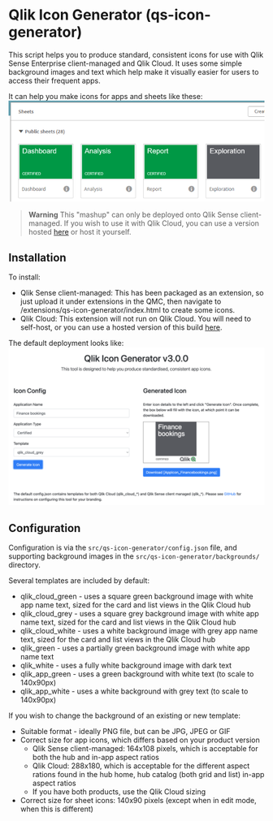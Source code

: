 # Qlik Icon Generator (qs-icon-generator)

This script helps you to produce standard, consistent icons for use with Qlik Sense Enterprise client-managed and Qlik Cloud. It uses some simple background images and text which help make it visually easier for users to access their frequent apps.

It can help you make icons for apps and sheets like these:
![Default configuration, with a green logo generated](screenshot_sheets.png)

> **Warning**
> This "mashup" can only be deployed onto Qlik Sense client-managed. If you wish to use it with Qlik Cloud, you can use a version hosted [here](https://withdave.github.io/qlik-icon-generator/) or host it yourself.

## Installation

To install:

* Qlik Sense client-managed: This has been packaged as an extension, so just upload it under extensions in the QMC, then navigate to /extensions/qs-icon-generator/index.html to create some icons.
* Qlik Cloud: This extension will not run on Qlik Cloud. You will need to self-host, or you can use a hosted version of this build [here](https://withdave.github.io/qlik-icon-generator/).

The default deployment looks like:
![Default configuration, with a green logo generated](screenshot.png)

## Configuration

Configuration is via the `src/qs-icon-generator/config.json` file, and supporting background images in the `src/qs-icon-generator/backgrounds/` directory.

Several templates are included by default:
* qlik_cloud_green - uses a square green background image with white app name text, sized for the card and list views in the Qlik Cloud hub
* qlik_cloud_grey - uses a square grey background image with white app name text, sized for the card and list views in the Qlik Cloud hub
* qlik_cloud_white - uses a white background image with grey app name text, sized for the card and list views in the Qlik Cloud hub
* qlik_green - uses a partially green background image with white app name text
* qlik_white - uses a fully white background image with dark text
* qlik_app_green - uses a green background with white text (to scale to 140x90px)
* qlik_app_white - uses a white background with grey text (to scale to 140x90px)

If you wish to change the background of an existing or new template:
* Suitable format - ideally PNG file, but can be JPG, JPEG or GIF
* Correct size for app icons, which differs based on your product version
  * Qlik Sense client-managed: 164x108 pixels, which is acceptable for both the hub and in-app aspect ratios
  * Qlik Cloud: 288x180, which is acceptable for the different aspect rations found in the hub home, hub catalog (both grid and list) in-app aspect ratios
  * If you have both products, use the Qlik Cloud sizing
* Correct size for sheet icons: 140x90 pixels (except when in edit mode, when this is different)

